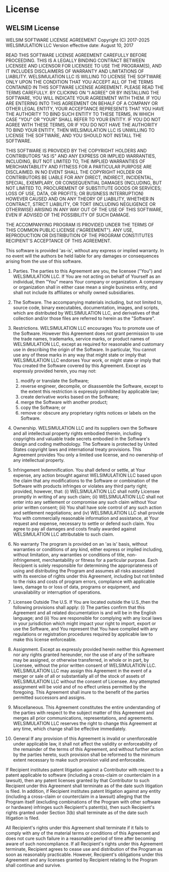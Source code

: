 # License
## WELSIM License
WELSIM SOFTWARE LICENSE AGREEMENT
Copyright (C) 2017-2025 WELSIMULATION LLC
Version effective date: August 10, 2017

READ THIS SOFTWARE LICENSE AGREEMENT CAREFULLY BEFORE PROCEEDING.  THIS IS A LEGALLY BINDING CONTRACT BETWEEN LICENSEE AND LICENSOR FOR LICENSEE TO USE THE PROGRAM(S), AND IT INCLUDES DISCLAIMERS OF WARRANTY AND LIMITATIONS OF LIABILITY. WELSIMULATION LLC IS WILLING TO LICENSE THE SOFTWARE ONLY UPON THE CONDITION THAT YOU ACCEPT ALL OF THE TERMS CONTAINED IN THIS SOFTWARE LICENSE AGREEMENT. PLEASE READ THE TERMS CAREFULLY. BY CLICKING ON "I AGREE" OR BY INSTALLING THE SOFTWARE, YOU WILL INDICATE YOUR AGREEMENT WITH THEM. IF YOU ARE ENTERING INTO THIS AGREEMENT ON BEHALF OF A COMPANY OR OTHER LEGAL ENTITY, YOUR ACCEPTANCE REPRESENTS THAT YOU HAVE THE AUTHORITY TO BIND SUCH ENTITY TO THESE TERMS, IN WHICH CASE "YOU" OR "YOUR" SHALL REFER TO YOUR ENTITY. IF YOU DO NOT AGREE WITH THESE TERMS, OR IF YOU DO NOT HAVE THE AUTHORITY TO BIND YOUR ENTITY, THEN WELSIMULATION LLC IS UNWILLING TO LICENSE THE SOFTWARE, AND YOU SHOULD NOT INSTALL THE SOFTWARE.

THIS SOFTWARE IS PROVIDED BY THE COPYRIGHT HOLDERS AND CONTRIBUTORS "AS IS" AND ANY EXPRESS OR IMPLIED WARRANTIES, INCLUDING, BUT NOT LIMITED TO, THE IMPLIED WARRANTIES OF MERCHANTABILITY AND FITNESS FOR A PARTICULAR PURPOSE ARE DISCLAIMED. IN NO EVENT SHALL THE COPYRIGHT HOLDER OR CONTRIBUTORS BE LIABLE FOR ANY DIRECT, INDIRECT, INCIDENTAL, SPECIAL, EXEMPLARY, OR CONSEQUENTIAL DAMAGES (INCLUDING, BUT NOT LIMITED TO, PROCUREMENT OF SUBSTITUTE GOODS OR SERVICES; LOSS OF USE, DATA, OR PROFITS; OR BUSINESS INTERRUPTION) HOWEVER CAUSED AND ON ANY THEORY OF LIABILITY, WHETHER IN CONTRACT, STRICT LIABILITY, OR TORT (INCLUDING NEGLIGENCE OR OTHERWISE) ARISING IN ANY WAY OUT OF THE USE OF THIS SOFTWARE, EVEN IF ADVISED OF THE POSSIBILITY OF SUCH DAMAGE.

THE ACCOMPANYING PROGRAM IS PROVIDED UNDER THE TERMS OF THIS COMMON PUBLIC LICENSE ("AGREEMENT"). ANY USE, REPRODUCTION OR DISTRIBUTION OF THE PROGRAM CONSTITUTES RECIPIENT'S ACCEPTANCE OF THIS AGREEMENT.

This software is provided 'as-is', without any express or implied warranty. In no event will the authors be held liable for any damages or consequences arising from the use of this software.

1. Parties. 
The parties to this Agreement are you, the licensee ("You") and WELSIMULATION LLC. If You are not acting on behalf of Yourself as an individual, then "You" means Your company or organization. A company or organization shall in either case mean a single business entity, and shall not include its affiliates or wholly owned subsidiaries.

2. The Software. 
The accompanying materials including, but not limited to, source code, binary executables, documentation, images, and scripts, which are distributed by WELSIMULATION LLC, and derivatives of that collection and/or those files are referred to herein as the "Software".

3. Restrictions.
    WELSIMULATION LLC encourages You to promote use of the Software. However this Agreement does not grant permission to use the trade names, trademarks, service marks, or product names of WELSIMULATION LLC, except as required for reasonable and customary use in describing the origin of the Software. In particular, You cannot use any of these marks in any way that might state or imply that WELSIMULATION LLC endorses Your work, or might state or imply that You created the Software covered by this Agreement. Except as expressly provided herein, you may not:

    1. modify or translate the Software;
    2. reverse engineer, decompile, or disassemble the Software, except to the extent this restriction is expressly prohibited by applicable law;
    3. create derivative works based on the Software;
    4. merge the Software with another product;
    5. copy the Software; or
    6. remove or obscure any proprietary rights notices or labels on the Software.

4. Ownership. 
WELSIMULATION LLC and its suppliers own the Software and all intellectual property rights embodied therein, including copyrights and valuable trade secrets embodied in the Software's design and coding methodology.  The Software is protected by United States copyright laws and international treaty provisions.  This Agreement provides You only a limited use license, and no ownership of any intellectual property.

5. Infringement Indemnification. 
You shall defend or settle, at Your expense, any action brought against WELSIMULATION LLC based upon the claim that any modifications to the Software or combination of the Software with products infringes or violates any third party right; provided, however, that: (i) WELSIMULATION LLC shall notify Licensee promptly in writing of any such claim; (ii) WELSIMULATION LLC shall not enter into any settlement or compromise any such claim without Your prior written consent; (iii) You shall have sole control of any such action and settlement negotiations; and (iv) WELSIMULATION LLC shall provide You with commercially reasonable information and assistance, at Your request and expense, necessary to settle or defend such claim. You agree to pay all damages and costs finally awarded against WELSIMULATION LLC attributable to such claim.

6. No warranty
The program is provided on an 'as is' basis, without warranties or conditions of any kind, either express or implied including, without limitation, any warranties or conditions of title, non-infringement, merchantability or fitness for a particular purpose. Each Recipient is solely responsible for determining the appropriateness of using and distributing the Program and assumes all risks associated with its exercise of rights under this Agreement, including but not limited to the risks and costs of program errors, compliance with applicable laws, damage to or loss of data, programs or equipment, and unavailability or interruption of operations.

7. Licensee Outside The U.S. 
If You are located outside the U.S.,then the following provisions shall apply: (i) The parties confirm that this Agreement and all related documentation is and will be in the English language; and (ii) You are responsible for complying with any local laws in your jurisdiction which might impact your right to import, export or use the Software, and You represent that You have complied with any regulations or registration procedures required by applicable law to make this license enforceable.

8. Assignment. 
Except as expressly provided herein neither this Agreement nor any rights granted hereunder, nor the use of any of the software may be assigned, or otherwise transferred, in whole or in part, by Licensee, without the prior written consent of WELSIMULATION LLC. WELSIMULATION LLC may assign this Agreement in the event of a merger or sale of all or substantially all of the stock of assets of WELSIMULATION LLC without the consent of Licensee. Any attempted assignment will be void and of no effect unless permitted by the foregoing. This Agreement shall inure to the benefit of the parties permitted successors and assigns.

9. Miscellaneous. 
This Agreement constitutes the entire understanding of the parties with respect to the subject matter of this Agreement and merges all prior communications, representations, and agreements. WELSIMULATION LLC reserves the right to change this Agreement at any time, which change shall be effective immediately. 

10. General
If any provision of this Agreement is invalid or unenforceable under applicable law, it shall not affect the validity or enforceability of the remainder of the terms of this Agreement, and without further action by the parties hereto, such provision shall be reformed to the minimum extent necessary to make such provision valid and enforceable.

If Recipient institutes patent litigation against a Contributor with respect to a patent applicable to software (including a cross-claim or counterclaim in a lawsuit), then any patent licenses granted by that Contributor to such Recipient under this Agreement shall terminate as of the date such litigation is filed. In addition, if Recipient institutes patent litigation against any entity (including a cross-claim or counterclaim in a lawsuit) alleging that the Program itself (excluding combinations of the Program with other software or hardware) infringes such Recipient's patent(s), then such Recipient's rights granted under Section 3(b) shall terminate as of the date such litigation is filed.

All Recipient's rights under this Agreement shall terminate if it fails to comply with any of the material terms or conditions of this Agreement and does not cure such failure in a reasonable period of time after becoming aware of such noncompliance. If all Recipient's rights under this Agreement terminate, Recipient agrees to cease use and distribution of the Program as soon as reasonably practicable. However, Recipient's obligations under this Agreement and any licenses granted by Recipient relating to the Program shall continue and survive.
